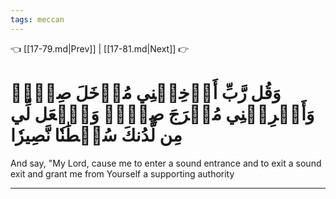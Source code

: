 ```yaml
---
tags: meccan
---
```


👈 [[17-79.md|Prev]] | [[17-81.md|Next]] 👉

# وَقُل رَّبِّ أَدۡخِلۡنِي مُدۡخَلَ صِدۡقٖ وَأَخۡرِجۡنِي مُخۡرَجَ صِدۡقٖ وَٱجۡعَل لِّي مِن لَّدُنكَ سُلۡطَٰنٗا نَّصِيرٗا

And say, "My Lord, cause me to enter a sound entrance and to exit a sound exit and grant me from Yourself a supporting authority

---

